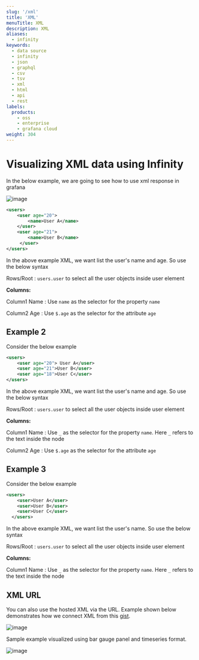 ```yaml
---
slug: '/xml'
title: 'XML'
menuTitle: XML
description: XML
aliases:
  - infinity
keywords:
  - data source
  - infinity
  - json
  - graphql
  - csv
  - tsv
  - xml
  - html
  - api
  - rest
labels:
  products:
    - oss
    - enterprise
    - grafana cloud
weight: 304
---
```


# Visualizing XML data using Infinity

In the below example, we are going to see how to use xml response in grafana

![image](https://user-images.githubusercontent.com/153843/99292060-a0716e00-2838-11eb-9af8-cf87adfd8fd5.png#center)

```xml
<users>
    <user age="20">
        <name>User A</name>
    </user>
    <user age="21">
        <name>User B</name>
     </user>
</users>
```

In the above example XML, we want list the user's name and age. So use the below syntax

Rows/Root : `users.user` to select all the user objects inside user element

**Columns:**

Column1 Name : Use `name` as the selector for the property `name`

Column2 Age : Use `$.age` as the selector for the attribute `age`

## Example 2

Consider the below example

```xml
<users>
    <user age="20"> User A</user>
    <user age="21">User B</user>
    <user age="18">User C</user>
</users>
```

In the above example XML, we want list the user's name and age. So use the below syntax

Rows/Root : `users.user` to select all the user objects inside user element

**Columns:**

Column1 Name : Use `_` as the selector for the property `name`. Here `_` refers to the text inside the node

Column2 Age : Use `$.age` as the selector for the attribute `age`

## Example 3

Consider the below example

```xml
<users>
    <user>User A</user>
    <user>User B</user>
    <user>User C</user>
  </users>
```

In the above example XML, we want list the user's name. So use the below syntax

Rows/Root : `users.user` to select all the user objects inside user element

**Columns:**

Column1 Name : Use `_` as the selector for the property `name`. Here `_` refers to the text inside the node

## XML URL

You can also use the hosted XML via the URL. Example shown below demonstrates how we connect XML from this [gist](https://gist.githubusercontent.com/yesoreyeram/655a362eed0f51be24e16d3f1127a31d/raw/aa58549a5cf9d06dae1204b5a09be5d651adc744/text.xml).

![image](https://user-images.githubusercontent.com/153843/99293208-39ed4f80-283a-11eb-831e-ae14d297a2f3.png#center)

Sample example visualized using bar gauge panel and timeseries format.

![image](https://user-images.githubusercontent.com/153843/99294213-a9b00a00-283b-11eb-9b8b-26842c2bc69b.png#center)
